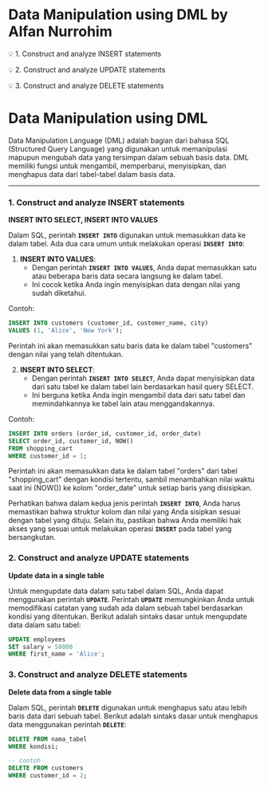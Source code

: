 # Data Manipulation using DML by Alfan Nurrohim

<aside>
💡 1. Construct and analyze INSERT statements
    
💡 2. Construct and analyze UPDATE statements

💡 3. Construct and analyze DELETE statements

</aside>

# Data Manipulation using DML

Data Manipulation Language (DML) adalah bagian dari bahasa SQL (Structured Query Language) yang digunakan untuk memanipulasi mapupun mengubah data yang tersimpan dalam sebuah basis data. DML memiliki fungsi untuk mengambil, memperbarui, menyisipkan, dan menghapus data dari tabel-tabel dalam basis data.

---

### 1. Construct and analyze INSERT statements

**INSERT INTO SELECT, INSERT INTO VALUES**

Dalam SQL, perintah **`INSERT INTO`** digunakan untuk memasukkan data ke dalam tabel. Ada dua cara umum untuk melakukan operasi **`INSERT INTO`**:

1. **INSERT INTO VALUES**:
    - Dengan perintah **`INSERT INTO VALUES`**, Anda dapat memasukkan satu atau beberapa baris data secara langsung ke dalam tabel.
    - Ini cocok ketika Anda ingin menyisipkan data dengan nilai yang sudah diketahui.

Contoh:

```sql
INSERT INTO customers (customer_id, customer_name, city)
VALUES (1, 'Alice', 'New York');
```

Perintah ini akan memasukkan satu baris data ke dalam tabel "customers" dengan nilai yang telah ditentukan.

2. **INSERT INTO SELECT**:
    - Dengan perintah **`INSERT INTO SELECT`**, Anda dapat menyisipkan data dari satu tabel ke dalam tabel lain berdasarkan hasil query SELECT.
    - Ini berguna ketika Anda ingin mengambil data dari satu tabel dan memindahkannya ke tabel lain atau menggandakannya.

Contoh:

```sql
INSERT INTO orders (order_id, customer_id, order_date)
SELECT order_id, customer_id, NOW()
FROM shopping_cart
WHERE customer_id = 1;
```

Perintah ini akan memasukkan data ke dalam tabel "orders" dari tabel "shopping_cart" dengan kondisi tertentu, sambil menambahkan nilai waktu saat ini (NOW()) ke kolom "order_date" untuk setiap baris yang disisipkan.

Perhatikan bahwa dalam kedua jenis perintah **`INSERT INTO`**, Anda harus memastikan bahwa struktur kolom dan nilai yang Anda sisipkan sesuai dengan tabel yang dituju. Selain itu, pastikan bahwa Anda memiliki hak akses yang sesuai untuk melakukan operasi **`INSERT`** pada tabel yang bersangkutan.

### 2. Construct and analyze UPDATE statements

**Update data in a single table**

Untuk mengupdate data dalam satu tabel dalam SQL, Anda dapat menggunakan perintah **`UPDATE`**. Perintah **`UPDATE`** memungkinkan Anda untuk memodifikasi catatan yang sudah ada dalam sebuah tabel berdasarkan kondisi yang ditentukan. Berikut adalah sintaks dasar untuk mengupdate data dalam satu tabel:

```sql
UPDATE employees
SET salary = 58000
WHERE first_name = 'Alice';
```

### 3. Construct and analyze DELETE statements

**Delete data from a single table**

Dalam SQL, perintah **`DELETE`** digunakan untuk menghapus satu atau lebih baris data dari sebuah tabel. Berikut adalah sintaks dasar untuk menghapus data menggunakan perintah **`DELETE`**:

```sql
DELETE FROM nama_tabel
WHERE kondisi;

-- contoh
DELETE FROM customers
WHERE customer_id = 2;
```
